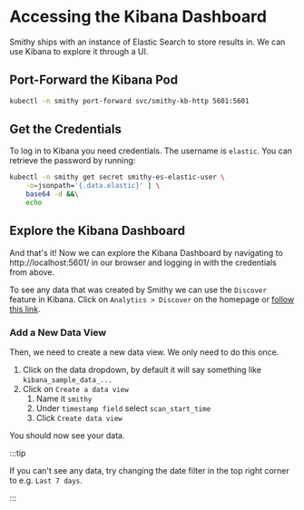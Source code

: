 # Accessing the Kibana Dashboard

Smithy ships with an instance of Elastic Search to store results in. We can use Kibana to explore it through a UI.

## Port-Forward the Kibana Pod

```bash
kubectl -n smithy port-forward svc/smithy-kb-http 5601:5601
```

## Get the Credentials

To log in to Kibana you need credentials. The username is `elastic`. You can retrieve the password by running:

```bash
kubectl -n smithy get secret smithy-es-elastic-user \
    -o=jsonpath='{.data.elastic}' | \
    base64 -d &&\
    echo
```

## Explore the Kibana Dashboard

And that's it! Now we can explore the Kibana Dashboard by navigating to http://localhost:5601/ in our browser and logging in with the credentials from above.

To see any data that was created by Smithy we can use the `Discover` feature in Kibana. Click on `Analytics > Discover` on the homepage or [follow this link](http://localhost:5601/app/discover#).

### Add a New Data View

Then, we need to create a new data view. We only need to do this once.

1. Click on the data dropdown, by default it will say something like `kibana_sample_data_...`
2. Click on `Create a data view`
   1. Name it `smithy`
   2. Under `timestamp field` select `scan_start_time`
   3. Click `Create data view`

You should now see your data.

:::tip

If you can't see any data, try changing the date filter in the top right corner to e.g. `Last 7 days`.

:::
